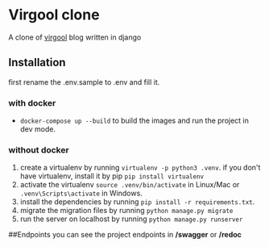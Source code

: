 # Virgool clone

A clone of [virgool](https://virgool.io) blog written in django

## Installation

first rename the .env.sample to .env and fill it.

### with docker

- `docker-compose up --build` to build the images and run the project in dev mode.

### without docker

1. create a virtualenv by running `virtualenv -p python3 .venv`. if you don't have virtualenv, install it by
   pip `pip install virtualenv`
2. activate the virtualenv `source .venv/bin/activate` in Linux/Mac or `.venv\Scripts\activate` in Windows.
3. install the dependencies by running `pip install -r requirements.txt`.
4. migrate the migration files by running `python manage.py migrate`
5. run the server on localhost by running `python manage.py runserver`


##Endpoints
you can see the project endpoints in **/swagger** or **/redoc**
